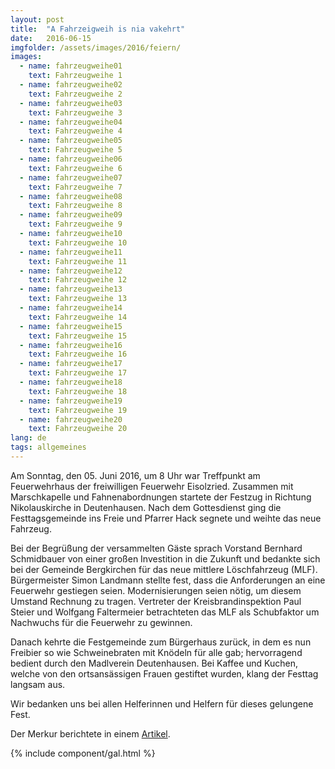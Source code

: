 ```yaml
---
layout: post
title:  "A Fahrzeigweih is nia vakehrt"
date:   2016-06-15
imgfolder: /assets/images/2016/feiern/
images:
  - name: fahrzeugweihe01
    text: Fahrzeugweihe 1
  - name: fahrzeugweihe02
    text: Fahrzeugweihe 2
  - name: fahrzeugweihe03
    text: Fahrzeugweihe 3
  - name: fahrzeugweihe04
    text: Fahrzeugweihe 4
  - name: fahrzeugweihe05
    text: Fahrzeugweihe 5
  - name: fahrzeugweihe06
    text: Fahrzeugweihe 6
  - name: fahrzeugweihe07
    text: Fahrzeugweihe 7
  - name: fahrzeugweihe08
    text: Fahrzeugweihe 8
  - name: fahrzeugweihe09
    text: Fahrzeugweihe 9
  - name: fahrzeugweihe10
    text: Fahrzeugweihe 10
  - name: fahrzeugweihe11
    text: Fahrzeugweihe 11
  - name: fahrzeugweihe12
    text: Fahrzeugweihe 12
  - name: fahrzeugweihe13
    text: Fahrzeugweihe 13
  - name: fahrzeugweihe14
    text: Fahrzeugweihe 14
  - name: fahrzeugweihe15
    text: Fahrzeugweihe 15
  - name: fahrzeugweihe16
    text: Fahrzeugweihe 16
  - name: fahrzeugweihe17
    text: Fahrzeugweihe 17
  - name: fahrzeugweihe18
    text: Fahrzeugweihe 18
  - name: fahrzeugweihe19
    text: Fahrzeugweihe 19
  - name: fahrzeugweihe20
    text: Fahrzeugweihe 20
lang: de
tags: allgemeines
---
```


Am Sonntag, den 05. Juni 2016, um 8 Uhr war Treffpunkt am Feuerwehrhaus der freiwilligen Feuerwehr Eisolzried. Zusammen mit Marschkapelle und Fahnenabordnungen startete der Festzug in Richtung Nikolauskirche in Deutenhausen. Nach dem Gottesdienst ging die Festtagsgemeinde ins Freie und Pfarrer Hack segnete und weihte das neue Fahrzeug.

Bei der Begrüßung der versammelten Gäste sprach Vorstand Bernhard Schmidbauer von einer großen Investition in die Zukunft und bedankte sich bei der Gemeinde Bergkirchen für das neue mittlere Löschfahrzeug (MLF). Bürgermeister Simon Landmann stellte fest, dass die Anforderungen an eine Feuerwehr gestiegen seien. Modernisierungen seien nötig, um diesem Umstand Rechnung zu tragen. Vertreter der Kreisbrandinspektion Paul Steier und Wolfgang Faltermeier betrachteten das MLF als Schubfaktor um Nachwuchs für die Feuerwehr zu gewinnen.

Danach kehrte die Festgemeinde zum Bürgerhaus zurück, in dem es nun Freibier so wie Schweinebraten mit Knödeln für alle gab; hervorragend bedient durch den Madlverein Deutenhausen. Bei Kaffee und Kuchen, welche von den ortsansässigen Frauen gestiftet wurden, klang der Festtag langsam aus. 

Wir bedanken uns bei allen Helferinnen und Helfern für dieses gelungene Fest.

Der Merkur berichtete in einem [Artikel](http://www.merkur.de/lokales/dachau/feuerwehr-eisolzried-feuerwehrfahrzeug-weihe-eingeweiht-6464716.html).

{% include component/gal.html %}

